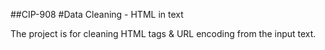 ##CIP-908 
#Data Cleaning - HTML in text

The project is for cleaning HTML tags & URL encoding from the input text.